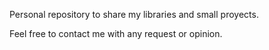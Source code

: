 Personal repository to share my libraries and small proyects.

Feel free to contact me with any request or opinion.
